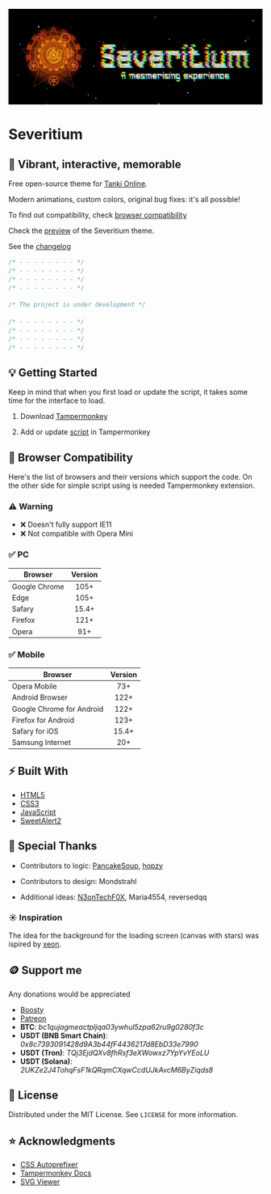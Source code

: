 ![](./images/logo.png)

# Severitium

## :black_heart: Vibrant, interactive, memorable

Free open-source theme for [Tanki Online](https://tankionline.com/).

Modern animations, custom colors, original bug fixes: it's all possible!

To find out compatibility, check [browser compatibility](#-browser-compatibility)

Check the [preview](https://youtu.be/pFkgSHNhcug) of the Severitium theme.

See the [changelog](CHANGELOG.md)

```javascript
/* - - - - - - - - */
/* - - - - - - - - */
/* - - - - - - - - */
/* - - - - - - - - */

/* The project is under development */

/* - - - - - - - - */
/* - - - - - - - - */
/* - - - - - - - - */
/* - - - - - - - - */
```

## :bulb: Getting Started

Keep in mind that when you first load or update the script, it takes some time for the interface to load.

1. Download [Tampermonkey](https://www.tampermonkey.net/)

2. Add or update [script](https://cdn.jsdelivr.net/gh/OrakomoRi/Severitium@e0a4a7779004a1712c761943c7a7cd2d0675d882/release/severitium.user.js) in Tampermonkey

## :rocket: Browser Compatibility

Here's the list of browsers and their versions which support the code. On the other side for simple script using is needed Tampermonkey extension.

### :warning: Warning

- :x: Doesn't fully support IE11
- :x: Not compatible with Opera Mini

### :white_check_mark: PC

Browser|Version
-|:-:
Google Chrome|105+
Edge|105+
Safary|15.4+
Firefox|121+
Opera|91+

### :white_check_mark: Mobile

Browser|Version
-|:-:
Opera Mobile|73+
Android Browser|122+
Google Chrome for Android|122+
Firefox for Android|123+
Safary for iOS|15.4+
Samsung Internet|20+

## :zap: Built With

- [HTML5](https://developer.mozilla.org/en-US/docs/Web/HTML)
- [CSS3](https://developer.mozilla.org/en-US/docs/Web/CSS)
- [JavaScript](https://www.javascript.com/)
- [SweetAlert2](https://sweetalert2.github.io/)

## :wave: Special Thanks

- Contributors to logic: [PancakeSoup](https://github.com/Senijs), [hopzy](https://github.com/hopzy1)

- Contributors to design: Mondstrahl

- Additional ideas: [N3onTechF0X](https://github.com/N3onTechF0X), Maria4554, reversedqq

### :sunny: Inspiration

The idea for the background for the loading screen (canvas with stars) was ispired by [xeon](https://github.com/xeon-git).

## :coin: Support me

Any donations would be appreciated

- [Boosty](https://boosty.to/orakomori/donate)
- [Patreon](https://www.patreon.com/orakomori)
-  **BTC**: *bc1qujagmeactpljqa03ywhul5zpa62ru9g0280f3c*
- **USDT (BNB Smart Chain)**: *0x8c7393091428d9A3b44fF4436217d8EbD33e7990*
- **USDT (Tron)**: *TQj3EjdQXv8fhRsf3eXWowxz7YpYvYEoLU*
- **USDT (Solana)**: *2UKZe2J4TohqFsF1kQRqmCXqwCcdUJkAvcM6ByZiqds8*

## :page_facing_up: License

Distributed under the MIT License. See `LICENSE` for more information.

## :star: Acknowledgments

- [CSS Autoprefixer](https://autoprefixer.github.io/)
- [Tampermonkey Docs](https://www.tampermonkey.net/documentation.php?locale=en)
- [SVG Viewer](https://www.svgviewer.dev/)